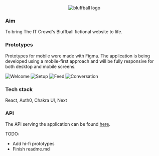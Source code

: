 <p align="center">
  <img src="https://i.ibb.co/88LT8B6/bluffball.png" alt="bluffball logo"/>
</p>

### Aim

To bring The IT Crowd's Bluffball fictional website to life. 

### Prototypes 

Prototypes for mobile were made with Figma. The application is being developed using a mobile-first approach and will be fully responsive for both desktop and mobile screens.

![Welcome](https://i.ibb.co/pzYYKcL/i-Phone-SE-3.png)
![Setup](https://i.ibb.co/mD8Shj9/i-Phone-SE-4.png)
![Feed](https://i.ibb.co/BZy9GsG/Group-52.png)
![Conversation](https://i.ibb.co/L0sTxFJ/i-Phone-SE-5.png)

### Tech stack

React, Auth0, Chakra UI, Next

### API 

The API serving the application can be found [here](https://github.com/amritatwal/bluffballapi).

TODO:
- Add hi-fi prototypes
- Finish readme.md
